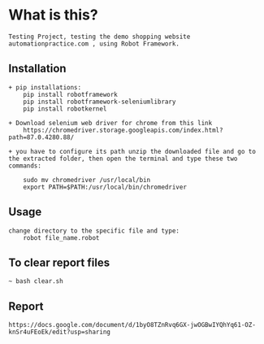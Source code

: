 # What is this?
    Testing Project, testing the demo shopping website automationpractice.com , using Robot Framework.

## Installation
    + pip installations:
        pip install robotframework
        pip install robotframework-seleniumlibrary
        pip install robotkernel

    + Download selenium web driver for chrome from this link
        https://chromedriver.storage.googleapis.com/index.html?path=87.0.4280.88/

    + you have to configure its path unzip the downloaded file and go to the extracted folder, then open the terminal and type these two commands:

        sudo mv chromedriver /usr/local/bin
        export PATH=$PATH:/usr/local/bin/chromedriver

## Usage
    change directory to the specific file and type:
        robot file_name.robot

## To clear report files
    ~ bash clear.sh

## Report
    https://docs.google.com/document/d/1byO8TZnRvq6GX-jwOGBwIYQhYq61-OZ-knSr4uFEoEk/edit?usp=sharing